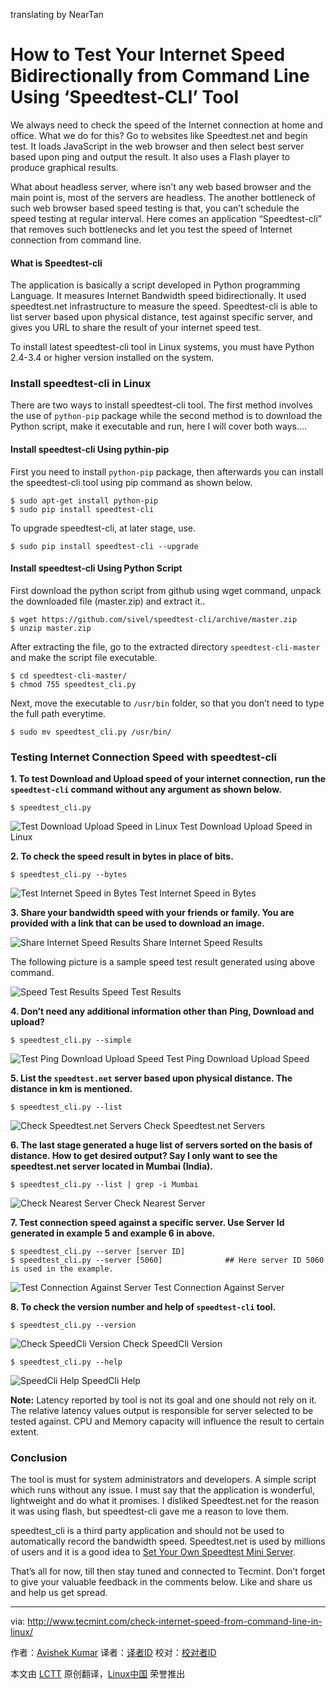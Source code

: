 translating by NearTan

How to Test Your Internet Speed Bidirectionally from Command Line Using ‘Speedtest-CLI’ Tool
================================================================================
We always need to check the speed of the Internet connection at home and office. What we do for this? Go to websites like Speedtest.net and begin test. It loads JavaScript in the web browser and then select best server based upon ping and output the result. It also uses a Flash player to produce graphical results.

What about headless server, where isn’t any web based browser and the main point is, most of the servers are headless. The another bottleneck of such web browser based speed testing is that, you can’t schedule the speed testing at regular interval. Here comes an application “Speedtest-cli” that removes such bottlenecks and let you test the speed of Internet connection from command line.

#### What is Speedtest-cli ####

The application is basically a script developed in Python programming Language. It measures Internet Bandwidth speed bidirectionally. It used speedtest.net infrastructure to measure the speed. Speedtest-cli is able to list server based upon physical distance, test against specific server, and gives you URL to share the result of your internet speed test.

To install latest speedtest-cli tool in Linux systems, you must have Python 2.4-3.4 or higher version installed on the system.

### Install speedtest-cli in Linux ###

There are two ways to install speedtest-cli tool. The first method involves the use of `python-pip` package while the second method is to download the Python script, make it executable and run, here I will cover both ways….

#### Install speedtest-cli Using pythin-pip ####

First you need to install `python-pip` package, then afterwards you can install the speedtest-cli tool using pip command as shown below.

    $ sudo apt-get install python-pip
    $ sudo pip install speedtest-cli

To upgrade speedtest-cli, at later stage, use.

    $ sudo pip install speedtest-cli --upgrade

#### Install speedtest-cli Using Python Script ####

First download the python script from github using wget command, unpack the downloaded file (master.zip) and extract it..

    $ wget https://github.com/sivel/speedtest-cli/archive/master.zip
    $ unzip master.zip 

After extracting the file, go to the extracted directory `speedtest-cli-master` and make the script file executable.

    $ cd speedtest-cli-master/
    $ chmod 755 speedtest_cli.py 

Next, move the executable to `/usr/bin` folder, so that you don’t need to type the full path everytime.

    $ sudo mv speedtest_cli.py /usr/bin/

### Testing Internet Connection Speed with speedtest-cli ###

**1. To test Download and Upload speed of your internet connection, run the `speedtest-cli` command without any argument as shown below.**

    $ speedtest_cli.py

![Test Download Upload Speed in Linux](http://www.tecmint.com/wp-content/uploads/2015/03/Test-Download-Upload-Speed-in-Linux1.png)
Test Download Upload Speed in Linux

**2. To check the speed result in bytes in place of bits.**

    $ speedtest_cli.py --bytes

![Test Internet Speed in Bytes](http://www.tecmint.com/wp-content/uploads/2015/03/Test-Speed-in-Bytes.png)
Test Internet Speed in Bytes

**3. Share your bandwidth speed with your friends or family. You are provided with a link that can be used to download an image.**

![Share Internet Speed Results](http://www.tecmint.com/wp-content/uploads/2015/03/Share-Internet-Speed-Results.png)
Share Internet Speed Results

The following picture is a sample speed test result generated using above command.

![Speed Test Results](http://www.tecmint.com/wp-content/uploads/2015/03/Speed-Test-Results.png)
Speed Test Results

**4. Don’t need any additional information other than Ping, Download and upload?**

    $ speedtest_cli.py --simple

![Test Ping Download Upload Speed](http://www.tecmint.com/wp-content/uploads/2015/03/Test-Ping-Download-Upload-Speed1.png)
Test Ping Download Upload Speed

**5. List the `speedtest.net` server based upon physical distance. The distance in km is mentioned.**

    $ speedtest_cli.py --list

![Check Speedtest.net Servers](http://www.tecmint.com/wp-content/uploads/2015/03/Check-Speedtest-Servers.png)
Check Speedtest.net Servers

**6. The last stage generated a huge list of servers sorted on the basis of distance. How to get desired output? Say I only want to see the speedtest.net server located in Mumbai (India).**

    $ speedtest_cli.py --list | grep -i Mumbai

![Check Nearest Server](http://www.tecmint.com/wp-content/uploads/2015/03/Check-Nearest-Server.png)
Check Nearest Server

**7. Test connection speed against a specific server. Use Server Id generated in example 5 and example 6 in above.**

    $ speedtest_cli.py --server [server ID]
    $ speedtest_cli.py --server [5060]              ## Here server ID 5060 is used in the example.

![Test Connection Against Server](http://www.tecmint.com/wp-content/uploads/2015/03/Test-Connection-Against-Server.png)
Test Connection Against Server

**8. To check the version number and help of `speedtest-cli` tool.**

    $ speedtest_cli.py --version

![Check SpeedCli Version](http://www.tecmint.com/wp-content/uploads/2015/03/Check-SpeedCLi-Version.png)
Check SpeedCli Version

    $ speedtest_cli.py --help

![SpeedCli Help](http://www.tecmint.com/wp-content/uploads/2015/03/SpeedCli-Help.png)
SpeedCli Help

**Note:** Latency reported by tool is not its goal and one should not rely on it. The relative latency values output is responsible for server selected to be tested against. CPU and Memory capacity will influence the result to certain extent.

### Conclusion ###

The tool is must for system administrators and developers. A simple script which runs without any issue. I must say that the application is wonderful, lightweight and do what it promises. I disliked Speedtest.net for the reason it was using flash, but speedtest-cli gave me a reason to love them.

speedtest_cli is a third party application and should not be used to automatically record the bandwidth speed. Speedtest.net is used by millions of users and it is a good idea to [Set Your Own Speedtest Mini Server][1].

That’s all for now, till then stay tuned and connected to Tecmint. Don’t forget to give your valuable feedback in the comments below. Like and share us and help us get spread.

--------------------------------------------------------------------------------

via: http://www.tecmint.com/check-internet-speed-from-command-line-in-linux/

作者：[Avishek Kumar][a]
译者：[译者ID](https://github.com/译者ID)
校对：[校对者ID](https://github.com/校对者ID)

本文由 [LCTT](https://github.com/LCTT/TranslateProject) 原创翻译，[Linux中国](http://linux.cn/) 荣誉推出

[a]:http://www.tecmint.com/author/avishek/
[1]:http://www.tecmint.com/speedtest-mini-server-to-test-bandwidth-speed/
